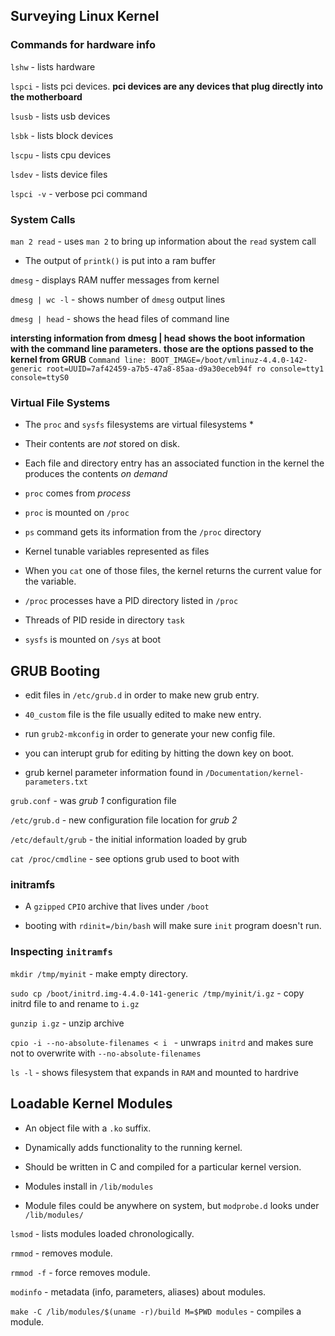 ## Surveying Linux Kernel

### Commands for hardware info

`lshw`      - lists hardware

`lspci`     - lists pci devices. **pci devices are any devices that plug directly into the motherboard**

`lsusb`     - lists usb devices

`lsbk`      - lists block devices

`lscpu`     - lists cpu devices

`lsdev`     - lists device files

`lspci -v`  - verbose pci command


### System Calls

`man 2 read`        - uses `man 2` to bring up information about the `read` system call

* The output of `printk()` is put into a ram buffer

`dmesg`             - displays RAM nuffer messages from kernel

`dmesg | wc -l`     - shows number of `dmesg` output lines

`dmesg | head`      - shows the head files of command line

**intersting information from dmesg | head**
**shows the boot information with the command line parameters.**
**those are the options passed to the kernel from GRUB**
`Command line: BOOT_IMAGE=/boot/vmlinuz-4.4.0-142-generic root=UUID=7af42459-a7b5-47a8-85aa-d9a30eceb94f ro console=tty1 console=ttyS0`


### Virtual File Systems
* The `proc` and `sysfs` filesystems are virtual filesystems *
* Their contents are *not* stored on disk.
* Each file and directory entry has an associated function in the kernel the produces the contents *on demand* 
* `proc` comes from *process*
* `proc` is mounted on `/proc`
* `ps` command gets its information from the `/proc` directory
* Kernel tunable variables represented as files
* When you `cat` one of those files, the kernel returns the current value for the variable.
* `/proc` processes have a PID directory listed in `/proc`
* Threads of PID reside in directory `task`

* `sysfs` is mounted on `/sys` at boot


## GRUB Booting

* edit files in `/etc/grub.d` in order to make new grub entry.

* `40_custom` file is the file usually edited to make new entry.

* run `grub2-mkconfig` in order to generate your new config file.

* you can interupt grub for editing by hitting the down key on boot.

* grub kernel parameter information found in `/Documentation/kernel-parameters.txt`

`grub.conf` - was *grub 1* configuration file

`/etc/grub.d` - new configuration file location for *grub 2*

`/etc/default/grub` - the initial information loaded by grub

`cat /proc/cmdline` - see options grub used to boot with


### initramfs
* A  `gzipped` `CPIO` archive that lives under `/boot`

* booting with `rdinit=/bin/bash` will make sure `init` program doesn't run.

### Inspecting `initramfs`
`mkdir /tmp/myinit` - make empty directory.

`sudo cp /boot/initrd.img-4.4.0-141-generic /tmp/myinit/i.gz` - copy initrd file to and rename to `i.gz`

`gunzip i.gz` - unzip archive

 `cpio -i --no-absolute-filenames < i ` - unwraps `initrd` and makes sure not to overwrite with `--no-absolute-filenames`
 
 `ls -l` - shows filesystem that expands in `RAM` and mounted to hardrive
 
## Loadable Kernel Modules

* An object file with a `.ko` suffix.
* Dynamically adds functionality to the running kernel.
* Should be written in C and compiled for a particular kernel version.

* Modules install in `/lib/modules`
* Module files could be anywhere on system, but `modprobe.d` looks under `/lib/modules/`

`lsmod` - lists modules loaded chronologically.

`rmmod` - removes module.

`rmmod -f` - force removes module.

`modinfo` - metadata (info, parameters, aliases) about modules.

`make -C /lib/modules/$(uname -r)/build M=$PWD modules` - compiles a module.


 
